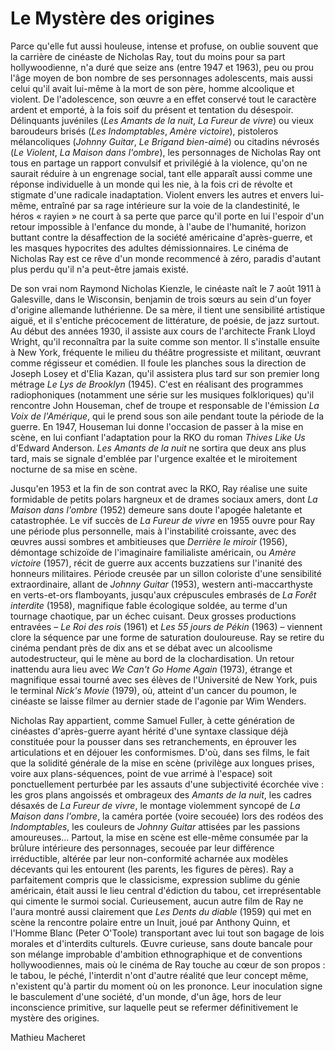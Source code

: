 # Le Mystère des origines

Parce qu'elle fut aussi houleuse, intense et profuse, on oublie souvent que la carrière de cinéaste de Nicholas Ray, tout du moins pour sa part hollywoodienne, n'a duré que seize ans (entre 1947 et 1963), peu ou prou l'âge moyen de bon nombre de ses personnages adolescents, mais aussi celui qu'il avait lui-même à la mort de son père, homme alcoolique et violent. De l'adolescence, son œuvre a en effet conservé tout le caractère ardent et emporté, à la fois soif du présent et tentation du désespoir. Délinquants juvéniles (_Les Amants de la nuit_, _La Fureur de vivre_) ou vieux baroudeurs brisés (_Les Indomptables_, _Amère victoire_), pistoleros mélancoliques (_Johnny Guitar_, _Le Brigand bien-aimé_) ou citadins névrosés (_Le Violent_, _La Maison dans l'ombre_), les personnages de Nicholas Ray ont tous en partage un rapport convulsif et privilégié à la violence, qu'on ne saurait réduire à un engrenage social, tant elle apparaît aussi comme une réponse individuelle à un monde qui les nie, à la fois cri de révolte et stigmate d'une radicale inadaptation. Violent envers les autres et envers lui-même, entraîné par sa rage intérieure sur la voie de la clandestinité, le héros « rayien » ne court à sa perte que parce qu'il porte en lui l'espoir d'un retour impossible à l'enfance du monde, à l'aube de l'humanité, horizon buttant contre la désaffection de la société américaine d'après-guerre, et les masques hypocrites des adultes démissionnaires. Le cinéma de Nicholas Ray est ce rêve d'un monde recommencé à zéro, paradis d'autant plus perdu qu'il n'a peut-être jamais existé.

De son vrai nom Raymond Nicholas Kienzle, le cinéaste naît le 7 août 1911 à Galesville, dans le Wisconsin, benjamin de trois sœurs au sein d'un foyer d'origine allemande luthérienne. De sa mère, il tient une sensibilité artistique aiguë, et il s'entiche précocement de littérature, de poésie, de jazz surtout. Au début des années 1930, il assiste aux cours de l'architecte Frank Lloyd Wright, qu'il reconnaîtra par la suite comme son mentor. Il s'installe ensuite à New York, fréquente le milieu du théâtre progressiste et militant, œuvrant comme régisseur et comédien. Il foule les planches sous la direction de Joseph Losey et d'Elia Kazan, qu'il assistera plus tard sur son premier long métrage _Le Lys de Brooklyn_ (1945). C'est en réalisant des programmes radiophoniques (notamment une série sur les musiques folkloriques) qu'il rencontre John Houseman, chef de troupe et responsable de l'émission _La Voix de l'Amérique_, qui le prend sous son aile pendant toute la période de la guerre. En 1947, Houseman lui donne l'occasion de passer à la mise en scène, en lui confiant l'adaptation pour la RKO du roman _Thives Like Us_ d'Edward Anderson. _Les Amants de la nuit_ ne sortira que deux ans plus tard, mais se signale d'emblée par l'urgence exaltée et le miroitement nocturne de sa mise en scène.

Jusqu'en 1953 et la fin de son contrat avec la RKO, Ray réalise une suite formidable de petits polars hargneux et de drames sociaux amers, dont _La Maison dans l'ombre_ (1952) demeure sans doute l'apogée haletante et catastrophée. Le vif succès de _La Fureur de vivre_ en 1955 ouvre pour Ray une période plus personnelle, mais à l'instabilité croissante, avec des œuvres aussi sombres et ambitieuses que _Derrière le miroir_ (1956), démontage schizoïde de l'imaginaire familialiste américain, ou _Amère victoire_ (1957), récit de guerre aux accents buzzatiens sur l'inanité des honneurs militaires. Période creusée par un sillon coloriste d'une sensibilité extraordinaire, allant de _Johnny Guitar_ (1953), western anti-maccarthyste en verts-et-ors flamboyants, jusqu'aux crépuscules embrasés de _La Forêt interdite_ (1958), magnifique fable écologique soldée, au terme d'un tournage chaotique, par un échec cuisant. Deux grosses productions entravées – _Le Roi des rois_ (1961) et _Les 55 jours de Pékin_ (1963) – viennent clore la séquence par une forme de saturation douloureuse. Ray se retire du cinéma pendant près de dix ans et se débat avec un alcoolisme autodestructeur, qui le mène au bord de la clochardisation. Un retour inattendu aura lieu avec _We Can't Go Home Again_ (1973), étrange et magnifique essai tourné avec ses élèves de l'Université de New York, puis le terminal _Nick's Movie_ (1979), où, atteint d'un cancer du poumon, le cinéaste se laisse filmer au dernier stade de l'agonie par Wim Wenders.

Nicholas Ray appartient, comme Samuel Fuller, à cette génération de cinéastes d'après-guerre ayant hérité d'une syntaxe classique déjà constituée pour la pousser dans ses retranchements, en éprouver les articulations et en déjouer les conformismes. D'où, dans ses films, le fait que la solidité générale de la mise en scène (privilège aux longues prises, voire aux plans-séquences, point de vue arrimé à l'espace) soit ponctuellement perturbée par les assauts d'une subjectivité écorchée vive : les gros plans angoissés et ombrageux des _Amants de la nuit_, les cadres désaxés de _La Fureur de vivre_, le montage violemment syncopé de _La Maison dans l'ombre_, la caméra portée (voire secouée) lors des rodéos des _Indomptables_, les couleurs de _Johnny Guitar_ attisées par les passions amoureuses... Partout, la mise en scène est elle-même consumée par la brûlure intérieure des personnages, secouée par leur différence irréductible, altérée par leur non-conformité acharnée aux modèles décevants qui les entourent (les parents, les figures de pères). Ray a parfaitement compris que le classicisme, expression sublime du génie américain, était aussi le lieu central d'édiction du tabou, cet irreprésentable qui cimente le surmoi social. Curieusement, aucun autre film de Ray ne l'aura montré aussi clairement que _Les Dents du diable_ (1959) qui met en scène la rencontre polaire entre un Inuit, joué par Anthony Quinn, et l'Homme Blanc (Peter O'Toole) transportant avec lui tout son bagage de lois morales et d'interdits culturels. Œuvre curieuse, sans doute bancale pour son mélange improbable d'ambition ethnographique et de conventions hollywoodiennes, mais où le cinéma de Ray touche au cœur de son propos : le tabou, le péché, l'interdit n'ont d'autre réalité que leur concept même, n'existent qu'à partir du moment où on les prononce. Leur inoculation signe le basculement d'une société, d'un monde, d'un âge, hors de leur inconscience primitive, sur laquelle peut se refermer définitivement le mystère des origines.

Mathieu Macheret
